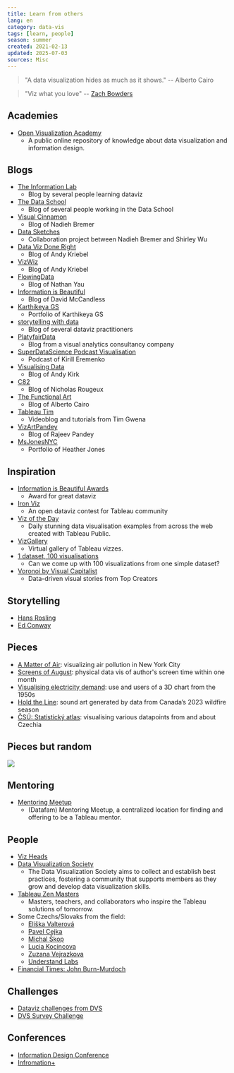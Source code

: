 ```yaml
---
title: Learn from others
lang: en
category: data-vis
tags: [learn, people]
season: summer
created: 2021-02-13
updated: 2025-07-03
sources: Misc
---
```


> "A data visualization hides as much as it shows."
> -- Alberto Cairo

> "Viz what you love"
> -- [Zach Bowders](https://nightingaledvs.com/viz-what-you-love/)

## Academies
- [Open Visualization Academy](https://openvisualizationacademy.org/)
    - A public online repository of knowledge about data visualization and information design.

## Blogs
- [The Information Lab](https://www.theinformationlab.co.uk/)
	- Blog by several people learning dataviz
- [The Data School](https://www.thedataschool.co.uk/blog/)
	- Blog of several people working in the Data School
- [Visual Cinnamon](https://www.visualcinnamon.com/)
	- Blog of Nadieh Bremer
- [Data Sketches](http://www.datasketch.es/)
	- Collaboration project between Nadieh Bremer and Shirley Wu
- [Data Viz Done Right](http://www.datavizdoneright.com/)
	- Blog of Andy Kriebel
- [VizWiz](https://www.vizwiz.com/)
	- Blog of Andy Kriebel
- [FlowingData](https://flowingdata.com/)
	- Blog of Nathan Yau
- [Information is Beautiful](https://informationisbeautiful.net/)
	- Blog of David McCandless
- [Karthikeya GS](https://karthikeyags.myportfolio.com/)
	- Portfolio of Karthikeya GS
- [storytelling with data](http://www.storytellingwithdata.com/blog)
	- Blog of several dataviz practitioners
- [PlatyfairData](https://playfairdata.com/blog/)
	- Blog from a visual analytics consultancy company
- [SuperDataScience Podcast Visualisation](https://www.superdatascience.com/podcast)
	- Podcast of Kirill Eremenko 
- [Visualising Data](http://www.visualisingdata.com/blog/)
	- Blog of Andy Kirk
- [C82](https://www.c82.net/)
	- Blog of Nicholas Rougeux
- [The Functional Art](http://www.thefunctionalart.com/)
	- Blog of Alberto Cairo
- [Tableau Tim](https://www.tableautim.com/)
	- Videoblog and tutorials from Tim Gwena
- [VizArtPandey](https://vizartpandey.com/category/tableau/)
	- Blog of Rajeev Pandey
- [MsJonesNYC](https://msjonesnyc.com/)
	- Portfolio of Heather Jones

## Inspiration
- [Information is Beautiful Awards](https://www.informationisbeautifulawards.com/showcase?page=1&type=awards)
	- Award for great dataviz
- [Iron Viz](https://www.tableau.com/community/iron-viz)
	- An open dataviz contest for Tableau community
- [Viz of the Day](https://public.tableau.com/s/gallery)
	- Daily stunning data visualisation examples from across the web created with Tableau Public.
- [VizGallery](https://vizgallery.tableaupublic.com/)
	- Virtual gallery of Tableau vizzes.
- [1 dataset, 100 visualisations](https://100.datavizproject.com/)
	- Can we come up with 100 visualizations from one simple dataset?
- [Voronoi by Visual Capitalist](https://www.voronoiapp.com/)
    - Data-driven visual stories from Top Creators

## Storytelling
- [Hans Rosling](https://www.ted.com/playlists/474/the_best_hans_rosling_talks_yo)
- [Ed Conway](https://www.linkedin.com/posts/ed-conway-466b172a_a-longer-than-usual-data-dive-this-time-activity-7300469656371318786-duxw)

## Pieces
- [A Matter of Air](https://storymaps.arcgis.com/stories/8723e46dc6c54716808be04457723bc4): visualizing air pollution in New York City
- [Screens of August](https://karthikeyags.myportfolio.com/screens-of-august-tangible-dataviz): physical data vis of author's screen time within one month
- [Visualising electricity demand](https://journal.sciencemuseum.ac.uk/article/visualising-electricity-demand/): use and users of a 3D chart from the 1950s
- [Hold the Line](https://loudnumbers.bandcamp.com/track/hold-the-line): sound art generated by data from Canada’s 2023 wildfire season
- [ČSÚ: Statistický atlas](https://geodata.csu.gov.cz/as/atlas/): visualising various datapoints from and about Czechia

## Pieces but random
![](../__desktop/chart-random-01.png)

## Mentoring
- [Mentoring Meetup](http://www.mentoringmeetup.com/)
	- (Datafam) Mentoring Meetup, a centralized location for finding and offering to be a Tableau mentor.

## People
- [Viz Heads](https://vizheads.com/)
- [Data Visualization Society](https://www.datavisualizationsociety.com/)
	- The Data Visualization Society aims to collect and establish best practices, fostering a community that supports members as they grow and develop data visualization skills.
- [Tableau Zen Masters](https://www.tableau.com/zen-masters)
	- Masters, teachers, and collaborators who inspire the Tableau solutions of tomorrow.
- Some Czechs/Slovaks from the field:
	- [Eliška Valterová](https://www.linkedin.com/in/eliskavalterova/)
	- [Pavel Cejka](https://www.linkedin.com/in/pavelcejka/)
	- [Michal Škop](https://github.com/michalskop)
	- [Lucia Kocincova](http://lucyia.com/)
	- [Zuzana Vejrazkova](https://www.linkedin.com/in/zuzanavejrazkova)
	- [Understand Labs](https://www.understandlabs.com/)
- [Financial Times: John Burn-Murdoch](https://www.ft.com/john-burn-murdoch)

## Challenges
- [Dataviz challenges from DVS](https://docs.google.com/spreadsheets/d/1PDsC10-NRVLC5pxZaJ1JO_NzYxVmB7Bx7RPoYPT1h_8/edit#gid=649830353)
- [DVS Survey Challenge](https://www.datavisualizationsociety.com/2020-survey-challenge)

## Conferences
- [Information Design Conference](https://www.infographicscongres.eu/)
- [Infromation+](https://informationplusconference.com/)
